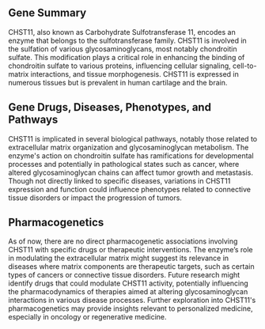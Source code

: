 ## Gene Summary
CHST11, also known as Carbohydrate Sulfotransferase 11, encodes an enzyme that belongs to the sulfotransferase family. CHST11 is involved in the sulfation of various glycosaminoglycans, most notably chondroitin sulfate. This modification plays a critical role in enhancing the binding of chondroitin sulfate to various proteins, influencing cellular signaling, cell-to-matrix interactions, and tissue morphogenesis. CHST11 is expressed in numerous tissues but is prevalent in human cartilage and the brain.

## Gene Drugs, Diseases, Phenotypes, and Pathways
CHST11 is implicated in several biological pathways, notably those related to extracellular matrix organization and glycosaminoglycan metabolism. The enzyme's action on chondroitin sulfate has ramifications for developmental processes and potentially in pathological states such as cancer, where altered glycosaminoglycan chains can affect tumor growth and metastasis. Though not directly linked to specific diseases, variations in CHST11 expression and function could influence phenotypes related to connective tissue disorders or impact the progression of tumors.

## Pharmacogenetics
As of now, there are no direct pharmacogenetic associations involving CHST11 with specific drugs or therapeutic interventions. The enzyme’s role in modulating the extracellular matrix might suggest its relevance in diseases where matrix components are therapeutic targets, such as certain types of cancers or connective tissue disorders. Future research might identify drugs that could modulate CHST11 activity, potentially influencing the pharmacodynamics of therapies aimed at altering glycosaminoglycan interactions in various disease processes. Further exploration into CHST11's pharmacogenetics may provide insights relevant to personalized medicine, especially in oncology or regenerative medicine.